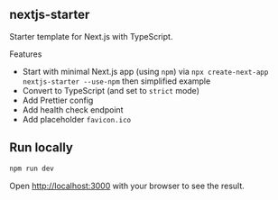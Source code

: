 ## nextjs-starter

Starter template for Next.js with TypeScript.

Features
* Start with minimal Next.js app (using `npm`) via `npx create-next-app nextjs-starter --use-npm` then simplified example
* Convert to TypeScript (and set to `strict` mode)
* Add Prettier config
* Add health check endpoint
* Add placeholder `favicon.ico`

## Run locally

```bash
npm run dev
```

Open [http://localhost:3000](http://localhost:3000) with your browser to see the result.
